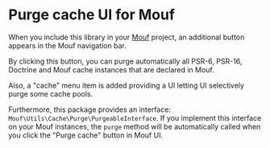 Purge cache UI for Mouf
=======================

When you include this library in your [Mouf](http://mouf-php.com) project, an additional button appears in the Mouf navigation bar.

By clicking this button, you can purge automatically all PSR-6, PSR-16, Doctrine and Mouf cache instances that are declared in Mouf.

Also, a "cache" menu item is added providing a UI letting UI selectively purge some cache pools.

Furthermore, this package provides an interface: `Mouf\Utils\Cache\Purge\PurgeableInterface`.
If you implement this interface on your Mouf instances, the `purge` method will be automatically
called when you click the "Purge cache" button in Mouf UI.
